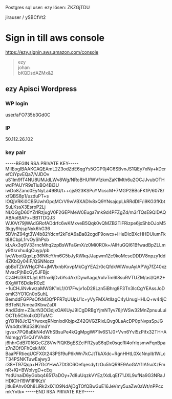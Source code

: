 Postgres sql 
user: ezy
lösen:
ZKZGjTDU

jirauser / ySBCfVt2

# Sign in till aws console
https://ezy.signin.aws.amazon.com/console
> ezy  
> johan  
> bKQDsdAZMx&2

## ezy Apisci Wordpress

### WP login
user/aFO735b3Gd0C

### IP
50.112.26.102

### key pair
-----BEGIN RSA PRIVATE KEY-----
MIIEogIBAAKCAQEAmL2Z3odZdE6qgYs5GGP0j4C6SBvnJS1QEy7xNy+kDcrefCiYpvEQa7/VJDOv
uS1Im9fT4NU8UMJdLWv8Wg/NRoBHUfWVfzkmZaK1Mth6u2OCJJvubOTHwdFfAUYR9sTluBQ4Bi3U
iwDo8Zano0EyNyLa49BU/t++cjs923KSPuYMcscM+7MGP2BBcFK1P/6078/xfQBS8p1/uzduPT+s
lOQjVRKi0CB5UwhGpqMCrV9wVBXADlv8xQ9YNsajqpLkRRdDIF/i9KG3fKbtSuLKssX3EsroP2Lj
NLQGgD60YZrIRzjugV0F2GEPMeW0Euga7mk9d4PFZgZd/m3rTQsE9QIDAQABAoIBAFx+BB1TDQJ3
WJ0Vt79jWAdGRofADdrfc6wKMxveB5Qqk0vQMZB2TiFRizpe6jxShbOJoM53kgy9hjspNyk6hG36
5DVnZ94gt3W4b82Ydcnf2kFdA6aBa82cgdF9owcx+IHeDIcBXcHHDUiumFkt88CbpL1rvOyShPsb
kLvAx3q6V33rncMhq2zpBsWFaGmX/z0Mi0ROk+/AlHuGQl61BfwadBpZLLmy9Xsrxhu4gCuyp/pb
IyeWbotQgxLp36NKcY/m6G5bJyRWkqJJapwm1Zc9koMcseDDDV8npzy1dd4ZKbQy04iF/QSNNozz
qbBoTZkWHgCP4+jMVlxnbKxvpMkCgYEA2r0cQfdkWlWxuAylAPVg7fZ40xzMvacPjhBcGy5JFBjc
Cz4HU3RX1JyL611nx6jDvbYsdAx/DywAagq/rxlvTm6l8suRVTUZM/asl/QA2+6XgWT6DdkrR0zE
+1uCHJiNvkwzaMWGK1nL1/017Fwjv1oD28Lzn5iBhrg8F3Tn3IcCgYEAssJoDomK3YO1Cn0oSuhL
BemddFGPPsOfkM3QfPFR7qUUpU1c+yVyFMXAtlIagC4yUnugHHLQ+w44jCBBTeNLNmea0KbwZaDl
Andi3dm+Z3urN3Oi3djxOAKUyJ9ICgDRBgYjmNTyv78jrWSw32MnZpnuuLuiOCTb5Chk4kGDTaMC
gYB1N8Jc12Y/woxqRNxnlxdKbjpxZ42QVGZRixLQvg0LaAcDP0pNvpsSpJGWn4dtx1Kd53IK/mdY
igvux7PQ8aBkN4dWhSBsuPe4kQgMpgWP1lv6S1J0+Vvn6Yvl5zPifx32TH+ANdmggY5rQJYVA4tk
j6hhrCdB70f6GeCZ8VwPIQKBgESZclFR2yaS6qDx0sqcRl4ofrIqsmwFqnBpaz7nZOfOFhQxkiMX
BaaPFRtieqUCFXGt243PSf9uP6kWn7kCJtTkAXdc+RgnHHtL0XcNnpIb1WLcT34PSNKTuwEajwy3
r38+T97Qqa+H7GsYHwA7Dt3C6OefqesdyfzOu5hQR9E9AoGAY1IAfsoXzFmnR+lQ+BWoIvgD+cEq
YsdUnaiD6yGobq46517aDOy+7d8uUqzkVYEz/XdLqEf71JXL9ufNa9G3NRaJHDICIH19W1IPIKzV
jitluBAhv0Qh8LiRk2xIX1O9NdAjDgTOfQBw3uE16JeVmy5uaZw0aWt/nPPccmkYvtk=
-----END RSA PRIVATE KEY-----